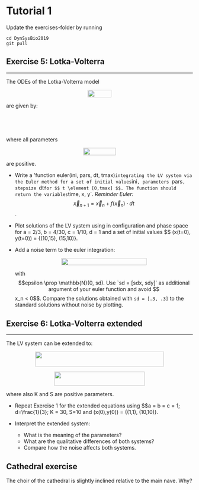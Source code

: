# Tutorial 1

Update the exercises-folder by running

```
cd DynSysBio2019
git pull
```

## Exercise 5: Lotka-Volterra
--------------------------

The ODEs of the Lotka-Volterra model <p align="center"><img src="/Exercises/tex/8bcc0f5c2ef0a9448134c41aa890d8bd.svg?invert_in_darkmode&sanitize=true" align=middle width=63.5301579pt height=19.754775149999997pt/></p> are given by:
<p align="center"><img src="/Exercises/tex/98d8bbc57f7059f7685d1b48902d6c60.svg?invert_in_darkmode&sanitize=true" align=middle width=209.65521225pt height=16.438356pt/></p>
<p align="center"><img src="/Exercises/tex/55fc8c73dd9f3ccf1c01c4a9c5e11474.svg?invert_in_darkmode&sanitize=true" align=middle width=208.0894827pt height=16.438356pt/></p>
where all parameters <p align="center"><img src="/Exercises/tex/9900db81b613fdfaf9d965044e507557.svg?invert_in_darkmode&sanitize=true" align=middle width=88.08035445pt height=19.6365114pt/></p> are positive.

-   Write a 'function euler(ini, pars, dt, tmax)`
    integrating the LV system via the Euler method for a set of initial
    values `ini`, parameters `pars`, stepsize `dt` for $$ t \element [0,tmax] $$.
    The function should return the variables `time, x, y`. *Reminder Euler:*
    $$ \vec x_{n+1} = \vec x_n + f(\vec x_n) \cdot dt $$.

-   Plot solutions of the LV system using in configuration
    and phase space for a = 2/3, b =
    4/30, c = 1/10, d = 1 and a set of initial values $$ (x(t=0),
    y(t=0)) = {(10,15), (15,10)}.
-   Add a noise term to the euler integration:<p align="center"><img src="/Exercises/tex/e62b3adc3fe3642314f58d0e66a7745e.svg?invert_in_darkmode&sanitize=true" align=middle width=229.69435664999997pt height=19.57873335pt/></p> with $$epsilon \prop \mathbb{N}(0, sd).
    Use `sd = [sdx, sdy]` as additional argument of your
    euler function and avoid $$ x_n < 0$$. Compare
    the solutions obtained with `sd = [.3, .3]` to the standard
    solutions without noise by plotting.



## Exercise 6: Lotka-Volterra extended
-----------------------------------

The LV system can be extended to:
<p align="center"><img src="/Exercises/tex/8571fce56d0ac4c0abebdfda7e67f37e.svg?invert_in_darkmode&sanitize=true" align=middle width=347.55668805pt height=39.452455349999994pt/></p>
<p align="center"><img src="/Exercises/tex/dcec65e3d2a2aa99b8f4e84e14e28f77.svg?invert_in_darkmode&sanitize=true" align=middle width=243.15317895pt height=38.83491479999999pt/></p>
where also K and S are positive parameters.

-   Repeat Exercise 1 for the extended equations using $$a = b = c = 1; d=\frac{1}{3}; K
    = 30, S=10 and (x(0),y(0)) = {(1,1), (10,10)}.

-   Interpret the extended system:
    -   What is the meaning of the parameters?
    -   What are the qualitative differences of both systems?
    -   Compare how the noise affects both systems.



## Cathedral exercise

The choir of the cathedral is slightly inclined relative to the main
nave. Why?

